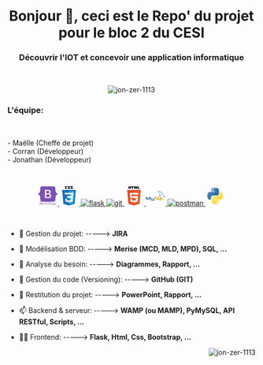 <h1 align="center">Bonjour 👋, ceci est le Repo' du projet pour le bloc 2 du CESI</h1>
<h3 align="center">Découvrir l'IOT et concevoir une application informatique</h3><br>

<p align="center"> <img src="https://komarev.com/ghpvc/?username=jon-zer-1113&label=Profile%20views&color=0e75b6&style=flat" alt="jon-zer-1113" /> </p>

<h3 align="left">L'équipe:</h3><br>
<p>
  - Maëlle (Cheffe de projet)<br>
  - Corran (Développeur)<br>
  - Jonathan (Développeur)<br>
<p align="left">
</p><br>

<p align="center"> <a href="https://getbootstrap.com" target="_blank" rel="noreferrer"> <img src="https://raw.githubusercontent.com/devicons/devicon/master/icons/bootstrap/bootstrap-plain-wordmark.svg" alt="bootstrap" width="40" height="40"/> </a> <a href="https://www.w3schools.com/css/" target="_blank" rel="noreferrer"> <img src="https://raw.githubusercontent.com/devicons/devicon/master/icons/css3/css3-original-wordmark.svg" alt="css3" width="40" height="40"/> </a> <a href="https://flask.palletsprojects.com/" target="_blank" rel="noreferrer"> <img src="https://www.vectorlogo.zone/logos/pocoo_flask/pocoo_flask-icon.svg" alt="flask" width="40" height="40"/> </a> <a href="https://git-scm.com/" target="_blank" rel="noreferrer"> <img src="https://www.vectorlogo.zone/logos/git-scm/git-scm-icon.svg" alt="git" width="40" height="40"/> </a> <a href="https://www.w3.org/html/" target="_blank" rel="noreferrer"> <img src="https://raw.githubusercontent.com/devicons/devicon/master/icons/html5/html5-original-wordmark.svg" alt="html5" width="40" height="40"/> </a> <a href="https://www.mysql.com/" target="_blank" rel="noreferrer"> <img src="https://raw.githubusercontent.com/devicons/devicon/master/icons/mysql/mysql-original-wordmark.svg" alt="mysql" width="40" height="40"/> </a> <a href="https://postman.com" target="_blank" rel="noreferrer"> <img src="https://www.vectorlogo.zone/logos/getpostman/getpostman-icon.svg" alt="postman" width="40" height="40"/> </a> <a href="https://www.python.org" target="_blank" rel="noreferrer"> <img src="https://raw.githubusercontent.com/devicons/devicon/master/icons/python/python-original.svg" alt="python" width="40" height="40"/> </a> </p><br>

- 🔭 Gestion du projet: ----->     **JIRA**

- 💬 Modélisation BDD: ----->     **Merise (MCD, MLD, MPD), SQL, ...**

- 🌱 Analyse du besoin: ----->     **Diagrammes, Rapport, ...**

- 🤝 Gestion du code (Versioning): ----->     **GitHub (GIT)**

- 📝 Restitution du projet: ----->     **PowerPoint, Rapport, ...**

- 📫 Backend & serveur: ----->      **WAMP (ou MAMP), PyMySQL, API RESTful, Scripts, ...**

- 👨‍💻 Frontend: ----->      **Flask, Html, Css, Bootstrap, ...**

<p>&nbsp;<img align="right" src="https://github-readme-stats.vercel.app/api?username=jon-zer-1113&show_icons=true&locale=en" alt="jon-zer-1113" /></p>

<!-- <h3 align="left">Connect with me:</h3>
<p align="left">
</p> -->
